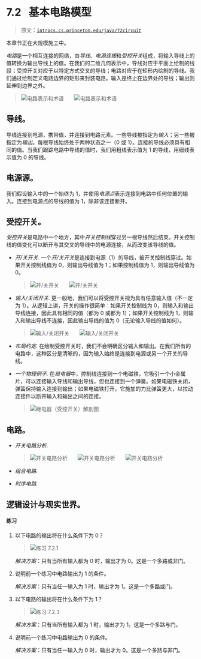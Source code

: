 # 7.2   基本电路模型

> 原文：[`introcs.cs.princeton.edu/java/72circuit`](https://introcs.cs.princeton.edu/java/72circuit)

本章节正在大规模施工中。

*电路*是一个相互连接的网络，由*导线*、*电源连接*和*受控开关*组成，将输入导线上的值转换为输出导线上的值。在我们的二维几何表示中，导线对应于平面上绘制的线段；受控开关对应于以特定方式交叉的导线；电路对应于在矩形内绘制的导线。我们通过绘制定义电路边界的矩形来封装电路。输入是终止在边界处的导线；输出则延伸到边界之外。

> ![电路表示和术语](img/da43beaa96e7be09e347ba4cf4f83ea4.png)       ![电路表示和术语](img/5f4174dc4f3af8c53919701a4f795f49.png)

## 导线。

导线连接到电源，携带值，并连接到电路元素。一些导线被指定为*输入*；另一些被指定为*输出*。每根导线始终处于两种状态之一（0 或 1）。连接的导线必须具有相同的值。当我们跟踪电路中导线的值时，我们用粗线表示值为 1 的导线，用细线表示值为 0 的导线。

## 电源源。

我们假设输入中的一个始终为 1，并使用*电源点*表示连接到电路中任何位置的输入。连接到电源点的导线的值为 1，除非该连接断开。

## 受控开关。

*受控开关*是电路中一个地方，其中*开关控制线*穿过另一根导线然后结束。开关控制线的值变化可以断开与其交叉的导线中的电源连接，从而改变该导线的值。

+   *开/关开关.* 一个*开/关开关*是连接到电源（1）的导线，被开关控制线穿过。如果开关控制线值为 0，则输出导线值为 1；如果控制线值为 1，则输出导线值为 0。

    > ![开/关开关](img/b78506f2228489e9ffa88f15a155b77a.png)       ![开/关开关](img/9cc8d2e016929dc8d2cd999188d89444.png)

+   *输入/关闭开关.* 更一般地，我们可以将受控开关视为具有任意输入值（不一定为 1）。从逻辑上讲，开关的操作很简单：如果开关控制线为 0，则输入和输出导线连接，因此具有相同的值（都为 0 或都为 1）；如果开关控制线为 1，则输入和输出导线不连接，因此输出导线的值为 0（无论输入导线的值如何）。

    > ![输入/关闭开关](img/f200678f66471bd56b875a5524bd609f.png)       ![输入/关闭开关](img/5ef79c79f9c86351b3de6054911e648f.png)

+   *布局约定.* 在绘制受控开关时，我们不会明确区分输入和输出。在我们所有的电路中，这种区分是清晰的，因为输入始终是连接到电源或另一个开关的导线。

+   *一个物理例子.* 在*继电器*中，控制线连接到一个电磁铁，它吸引一个小金属片，可以连接输入导线和输出导线，但也连接到一个弹簧。如果电磁铁关闭，弹簧保持输入连接到输出；如果电磁铁打开，它施加的力比弹簧更大，以拉动连接件以断开输入和输出之间的连接。

    > ![继电器（受控开关）解剖图](img/1367821c38971119966ed7ce461285be.png)

## 电路。

+   *开关电路分析.*

    > ![开关电路分析](img/9cbef767f5bbd1f6416104973baa4151.png)       ![开关电路分析](img/e268b9f717dad1298c96c79c80734587.png)       ![开关电路分析](img/cd2093a74f773df833b27bffc8753bbb.png)

+   *组合电路.*

+   *时序电路.*

## 逻辑设计与现实世界。

#### 练习

1.  以下电路的输出将在什么条件下为 0？

    > ![练习 7.2.1](img/77ea6ba03f7fce623a2776232d072a81.png)

    *解决方案*：只有当所有输入都为 0 时，输出才为 0。这是一个多路或非门。

1.  说明前一个练习中电路输出为 1 的条件。

    *解决方案*：只有当任一输入为 1 时，输出才为 1。这是一个多路或门。

1.  以下电路的输出将在什么条件下为 1？

    > ![练习 7.2.3](img/b8df9160b42ada93c45196f2823824f6.png)

    *解决方案*：只有当所有输入都为 1 时，输出才为 1。这是一个多路与门。

1.  说明前一个练习中电路输出为 0 的条件。

    *解决方案*：只有当任一输入为 0 时，输出才为 0。这是一个多路与非门。
